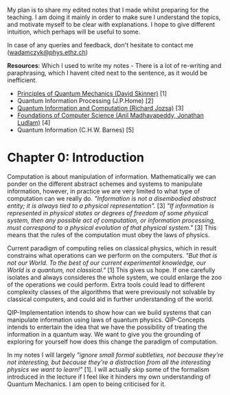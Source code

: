 My plan is to share my edited notes that I made whilst preparing for the teaching. I am doing it mainly in order to make sure I understand the topics, and motivate myself to be clear with explanations. I hope to give different intuition, which perhaps will be useful to some. 

In case of any queries and feedback, don't hesitate to contact me (wadamczyk@phys.ethz.ch)

**Resources**: Which I used to write my notes - There is a lot of re-writing and paraphrasing, which I havent cited next to the sentence, as it would be inefficient.
- [Principles of Quantum Mechanics (David Skinner)](https://www.damtp.cam.ac.uk/user/dbs26/PQM.html) [1]
- Quantum Information Processing (J.P.Home) [2]
- [Quantum Information and Computation (Richard Jozsa)](https://www.qi.damtp.cam.ac.uk/files/PartIIIQC/Part%202%20QIC%20lecturenotes.pdf) [3]
- [Foundations of Computer Science (Anil Madhavapeddy, Jonathan Ludlam)](https://www.cl.cam.ac.uk/teaching/2324/FoundsCS/focs-202324-v1.5.pdf) [4]
- Quantum Information (C.H.W. Barnes) [5]

# Chapter 0: Introduction
Computation is about manipulation of information. Mathematically we can ponder on the different abstract schemes and systems to manipulate information, however, in practice we are very limited to what type of computation can we really do. _"Information is not a disembodied abstract entity; it is always tied to a physical representation"._ [3] _"If information is represented in physical states or degrees of freedom of some physical system, then any possible act of computation, or information processing, must correspond to a physical evolution of that physical system."_ [3] This means that the rules of the computation must obey the laws of physics.

Current paradigm of computing relies on classical physics, which in result constrains what operations can we perform on the computers. _"But that is not our World. To the best of our current experimental knowledge, our World is a quantum, not classical."_ [1] This gives us hope. If one carefully isolates and always consideres the whole system, we could enlarge the zoo of the operations we could perform. Extra tools could lead to different complexity classes of the algorithms that were previously not solvable by classical computers, and could aid in further understanding of the world. 

QIP-Implementation intends to show how can we build systems that can manipulate information using laws of quantum physics. QIP-Concepts intends to entertain the idea that we have the possibility of treating the information in a quantum way. We want to give you the grounding of exploring for yourself how does this change the paradigm of computation.

In my notes I will largely _"ignore small formal subtleties, not because they're not interesting, but because they're a distraction from all the interesting physics we want to learn!"_ [1]. I will actually skip some of the formalism introduced in the lecture if I feel like it hinders my own understanding of Quantum Mechanics. I am open to being criticised for it. 
